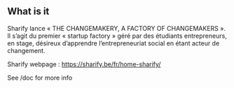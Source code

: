 ## What is it

Sharify lance « THE CHANGEMAKERY, A FACTORY OF CHANGEMAKERS ». Il s’agit du premier « startup factory » géré par des étudiants entrepreneurs, en stage, désireux d’apprendre l’entrepreneuriat social en étant acteur de changement.

Sharify webpage : https://sharify.be/fr/home-sharify/

See /doc for more info